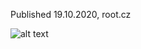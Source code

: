 Published 19.10.2020, root.cz

![alt text](https://github.com/pfabo/article-circuit-macros/src_circ/circ_10.png "Logo Title Text 1")



 
